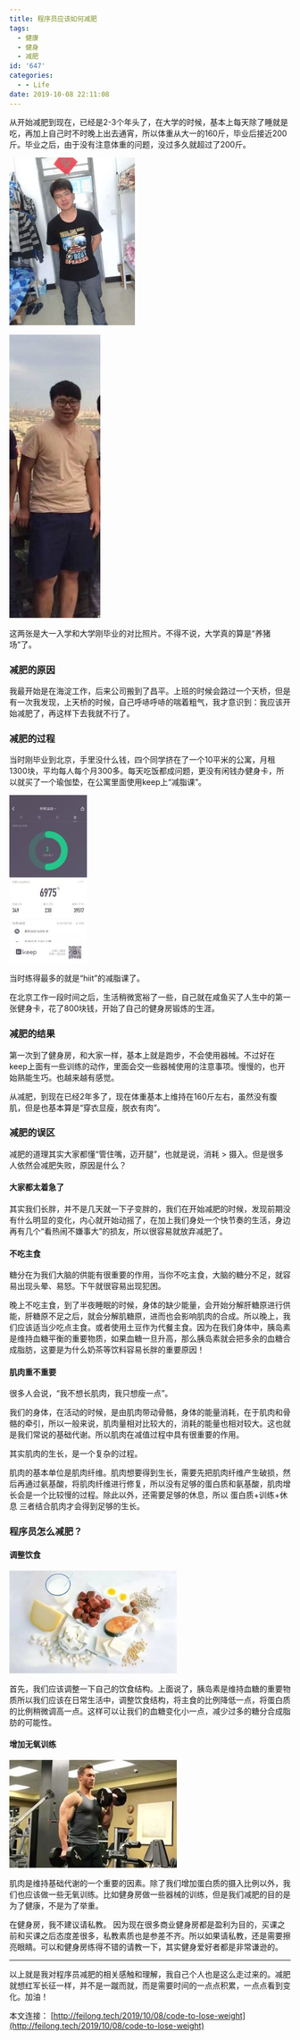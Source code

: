 ```yaml
---
title: 程序员应该如何减肥
tags:
  - 健康
  - 健身
  - 减肥
id: '647'
categories:
  - - Life
date: 2019-10-08 22:11:08
---
```


从开始减肥到现在，已经是2-3个年头了，在大学的时候，基本上每天除了睡就是吃，再加上自己时不时晚上出去通宵，所以体重从大一的160斤，毕业后接近200斤。毕业之后，由于没有注意体重的问题，没过多久就超过了200斤。

![](/uploads/2019/10/IMG_0825-225x300.jpg)

![](/uploads/2019/10/IMG_1103.png)

这两张是大一入学和大学刚毕业的对比照片。不得不说，大学真的算是“养猪场”了。

### 减肥的原因

我最开始是在海淀工作，后来公司搬到了昌平。上班的时候会路过一个天桥，但是有一次我发现，上天桥的时候，自己呼哧呼哧的喘着粗气，我才意识到：我应该开始减肥了，再这样下去我就不行了。

### 减肥的过程

当时刚毕业到北京，手里没什么钱，四个同学挤在了一个10平米的公寓，月租1300块，平均每人每个月300多。每天吃饭都成问题，更没有闲钱办健身卡，所以就买了一个瑜伽垫，在公寓里面使用keep上“减脂课”。

![](/uploads/2019/10/WechatIMG5-139x300.jpeg)

当时练得最多的就是“hiit”的减脂课了。

在北京工作一段时间之后，生活稍微宽裕了一些，自己就在咸鱼买了人生中的第一张健身卡，花了800块钱，开始了自己的健身房锻炼的生涯。

### 减肥的结果

第一次到了健身房，和大家一样，基本上就是跑步，不会使用器械。不过好在keep上面有一些训练的动作，里面会交一些器械使用的注意事项。慢慢的，也开始熟能生巧。也越来越有感觉。

从减肥，到现在已经2年多了，现在体重基本上维持在160斤左右，虽然没有腹肌，但是也基本算是“穿衣显瘦，脱衣有肉”。

### 减肥的误区

减肥的道理其实大家都懂“管住嘴，迈开腿”，也就是说，消耗 > 摄入。但是很多人依然会减肥失败，原因是什么？

#### 大家都太着急了

其实我们长胖，并不是几天就一下子变胖的，我们在开始减肥的时候，发现前期没有什么明显的变化，内心就开始动摇了，在加上我们身处一个快节奏的生活，身边再有几个“看热闹不嫌事大”的损友，所以很容易就放弃减肥了。

#### 不吃主食

糖分在为我们大脑的供能有很重要的作用，当你不吃主食，大脑的糖分不足，就容易出现头晕、易怒。下午就很容易出现犯困。

晚上不吃主食，到了半夜睡眠的时候，身体的缺少能量，会开始分解肝糖原进行供能，肝糖原不足之后，就会分解肌糖原，进而也会影响肌肉的合成。所以晚上，我们应该适当少吃点主食。或者使用土豆作为代餐主食。因为在我们身体中，胰岛素是维持血糖平衡的重要物质，如果血糖一旦升高，那么胰岛素就会把多余的血糖合成脂肪，这要是为什么奶茶等饮料容易长胖的重要原因！

#### 肌肉重不重要

很多人会说，“我不想长肌肉，我只想瘦一点”。

我们的身体，在活动的时候，是由肌肉带动骨骼，身体的能量消耗，在于肌肉和骨骼的牵引，所以一般来说，肌肉量相对比较大的，消耗的能量也相对较大。这也就是我们常说的基础代谢。所以肌肉在减值过程中具有很重要的作用。

其实肌肉的生长，是一个复杂的过程。

肌肉的基本单位是肌肉纤维。肌肉想要得到生长，需要先把肌肉纤维产生破损，然后再通过氨基酸，将肌肉纤维进行修复，所以没有足够的蛋白质和氨基酸，肌肉增长会是一个比较慢的过程。除此以外，还需要足够的休息，所以 蛋白质+训练+休息 三者结合肌肉才会得到足够的生长。

### 程序员怎么减肥？

#### 调整饮食

![](/uploads/2019/10/d15ea020bfcc444181bfd16a88f53909-300x184.jpeg)

首先，我们应该调整一下自己的饮食结构。上面说了，胰岛素是维持血糖的重要物质所以我们应该在日常生活中，调整饮食结构，将主食的比例降低一点，将蛋白质的比例稍微调高一点。这样可以让我们的血糖变化小一点，减少过多的糖分合成脂肪的可能性。

#### 增加无氧训练

![](/uploads/2019/10/8f3d71c9c5b54eaab2527b13b3531100-300x193.jpeg)

肌肉是维持基础代谢的一个重要的因素。除了我们增加蛋白质的摄入比例以外，我们也应该做一些无氧训练。比如健身房做一些器械的训练，但是我们减肥的目的是为了健康，不是为了举重。

在健身房，我不建议请私教。 因为现在很多商业健身房都是盈利为目的，买课之前和买课之后态度差很多，私教素质也是参差不齐。所以如果请私教，还是需要擦亮眼睛。可以和健身房练得不错的请教一下，其实健身爱好者都是非常谦逊的。

* * *

以上就是我对程序员减肥的相关感触和理解，我自己个人也是这么走过来的。减肥就想红军长征一样，并不是一蹴而就，而是需要时间的一点点积累，一点点看到变化。加油！

本文连接： [http://feilong.tech/2019/10/08/code-to-lose-weight](http://feilong.tech/2019/10/08/code-to-lose-weight)